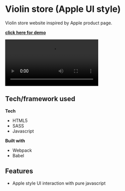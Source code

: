 # Violin store (Apple UI style)

Violin store website inspired by Apple product page.

**[click here for demo](https://jiasong214.github.io/violin_store/)**

![screenshot](https://jiasong214.github.io/violin_store/blob/main/images/demoVideo.mp4)

## Tech/framework used

<b>Tech</b>

- HTML5
- SASS
- Javascript

<b>Built with</b>

- Webpack
- Babel

## Features

- Apple style UI interaction with pure javascript
